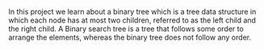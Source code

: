 In this project we learn about a binary tree which is a tree data structure 
in which each node has at most two children, referred to as the left child and the right child. 
A Binary search tree is a tree that follows some order to arrange the elements, whereas the binary tree does not follow any order.
